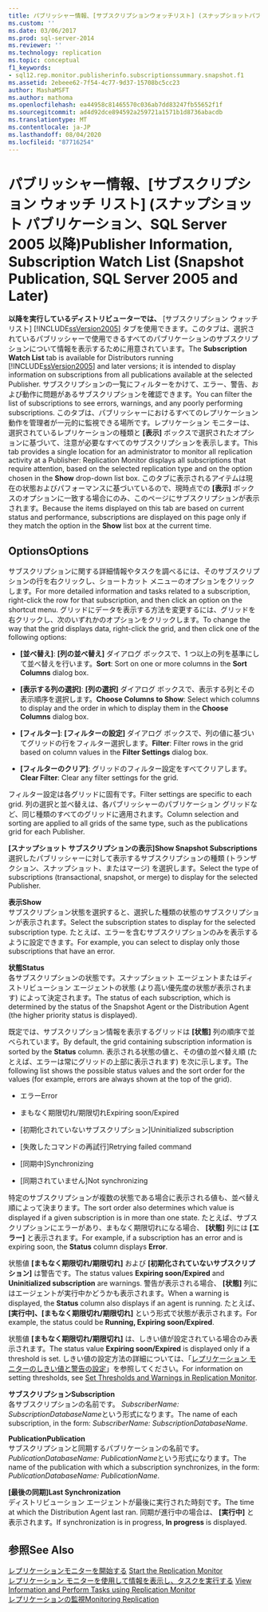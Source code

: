```yaml
---
title: パブリッシャー情報、[サブスクリプションウォッチリスト] (スナップショットパブリケーション、SQL Server 2005 以降) |Microsoft Docs
ms.custom: ''
ms.date: 03/06/2017
ms.prod: sql-server-2014
ms.reviewer: ''
ms.technology: replication
ms.topic: conceptual
f1_keywords:
- sql12.rep.monitor.publisherinfo.subscriptionssummary.snapshot.f1
ms.assetid: 2ebeee62-7f54-4c77-9d37-15708bc5cc23
author: MashaMSFT
ms.author: mathoma
ms.openlocfilehash: ea44958c81465570c036ab7dd83247fb55652f1f
ms.sourcegitcommit: ad4d92dce894592a259721a1571b1d8736abacdb
ms.translationtype: MT
ms.contentlocale: ja-JP
ms.lasthandoff: 08/04/2020
ms.locfileid: "87716254"
---
```

# <a name="publisher-information-subscription-watch-list-snapshot-publication-sql-server-2005-and-later"></a><span data-ttu-id="2b288-102">パブリッシャー情報、[サブスクリプション ウォッチ リスト] (スナップショット パブリケーション、SQL Server 2005 以降)</span><span class="sxs-lookup"><span data-stu-id="2b288-102">Publisher Information, Subscription Watch List (Snapshot Publication, SQL Server 2005 and Later)</span></span>
  <span data-ttu-id="2b288-103">**以降を実行しているディストリビューターでは、** [サブスクリプション ウォッチ リスト] [!INCLUDE[ssVersion2005](../../includes/ssversion2005-md.md)] タブを使用できます。このタブは、選択されているパブリッシャーで使用できるすべてのパブリケーションのサブスクリプションについて情報を表示するために用意されています。</span><span class="sxs-lookup"><span data-stu-id="2b288-103">The **Subscription Watch List** tab is available for Distributors running [!INCLUDE[ssVersion2005](../../includes/ssversion2005-md.md)] and later versions; it is intended to display information on subscriptions from all publications available at the selected Publisher.</span></span> <span data-ttu-id="2b288-104">サブスクリプションの一覧にフィルターをかけて、エラー、警告、および動作に問題があるサブスクリプションを確認できます。</span><span class="sxs-lookup"><span data-stu-id="2b288-104">You can filter the list of subscriptions to see errors, warnings, and any poorly performing subscriptions.</span></span> <span data-ttu-id="2b288-105">このタブは、パブリッシャーにおけるすべてのレプリケーション動作を管理者が一元的に監視できる場所です。レプリケーション モニターは、選択されているレプリケーションの種類と **[表示]** ボックスで選択されたオプションに基づいて、注意が必要なすべてのサブスクリプションを表示します。</span><span class="sxs-lookup"><span data-stu-id="2b288-105">This tab provides a single location for an administrator to monitor all replication activity at a Publisher: Replication Monitor displays all subscriptions that require attention, based on the selected replication type and on the option chosen in the **Show** drop-down list box.</span></span> <span data-ttu-id="2b288-106">このタブに表示されるアイテムは現在の状態およびパフォーマンスに基づいているので、現時点での **[表示]** ボックスのオプションに一致する場合にのみ、このページにサブスクリプションが表示されます。</span><span class="sxs-lookup"><span data-stu-id="2b288-106">Because the items displayed on this tab are based on current status and performance, subscriptions are displayed on this page only if they match the option in the **Show** list box at the current time.</span></span>  
  
## <a name="options"></a><span data-ttu-id="2b288-107">Options</span><span class="sxs-lookup"><span data-stu-id="2b288-107">Options</span></span>  
 <span data-ttu-id="2b288-108">サブスクリプションに関する詳細情報やタスクを調べるには、そのサブスクリプションの行を右クリックし、ショートカット メニューのオプションをクリックします。</span><span class="sxs-lookup"><span data-stu-id="2b288-108">For more detailed information and tasks related to a subscription, right-click the row for that subscription, and then click an option on the shortcut menu.</span></span> <span data-ttu-id="2b288-109">グリッドにデータを表示する方法を変更するには、グリッドを右クリックし、次のいずれかのオプションをクリックします。</span><span class="sxs-lookup"><span data-stu-id="2b288-109">To change the way that the grid displays data, right-click the grid, and then click one of the following options:</span></span>  
  
-   <span data-ttu-id="2b288-110">**[並べ替え]**: **[列の並べ替え]** ダイアログ ボックスで、1 つ以上の列を基準にして並べ替えを行います。</span><span class="sxs-lookup"><span data-stu-id="2b288-110">**Sort**: Sort on one or more columns in the **Sort Columns** dialog box.</span></span>  
  
-   <span data-ttu-id="2b288-111">**[表示する列の選択]**: **[列の選択]** ダイアログ ボックスで、表示する列とその表示順序を選択します。</span><span class="sxs-lookup"><span data-stu-id="2b288-111">**Choose Columns to Show**: Select which columns to display and the order in which to display them in the **Choose Columns** dialog box.</span></span>  
  
-   <span data-ttu-id="2b288-112">**[フィルター]**: **[フィルターの設定]** ダイアログ ボックスで、列の値に基づいてグリッドの行をフィルター選択します。</span><span class="sxs-lookup"><span data-stu-id="2b288-112">**Filter**: Filter rows in the grid based on column values in the **Filter Settings** dialog box.</span></span>  
  
-   <span data-ttu-id="2b288-113">**[フィルターのクリア]**: グリッドのフィルター設定をすべてクリアします。</span><span class="sxs-lookup"><span data-stu-id="2b288-113">**Clear Filter**: Clear any filter settings for the grid.</span></span>  
  
 <span data-ttu-id="2b288-114">フィルター設定は各グリッドに固有です。</span><span class="sxs-lookup"><span data-stu-id="2b288-114">Filter settings are specific to each grid.</span></span> <span data-ttu-id="2b288-115">列の選択と並べ替えは、各パブリッシャーのパブリケーション グリッドなど、同じ種類のすべてのグリッドに適用されます。</span><span class="sxs-lookup"><span data-stu-id="2b288-115">Column selection and sorting are applied to all grids of the same type, such as the publications grid for each Publisher.</span></span>  
  
 <span data-ttu-id="2b288-116">**[スナップショット サブスクリプションの表示]**</span><span class="sxs-lookup"><span data-stu-id="2b288-116">**Show Snapshot Subscriptions**</span></span>  
 <span data-ttu-id="2b288-117">選択したパブリッシャーに対して表示するサブスクリプションの種類 (トランザクション、スナップショット、またはマージ) を選択します。</span><span class="sxs-lookup"><span data-stu-id="2b288-117">Select the type of subscriptions (transactional, snapshot, or merge) to display for the selected Publisher.</span></span>  
  
 <span data-ttu-id="2b288-118">**表示**</span><span class="sxs-lookup"><span data-stu-id="2b288-118">**Show**</span></span>  
 <span data-ttu-id="2b288-119">サブスクリプション状態を選択すると、選択した種類の状態のサブスクリプションが表示されます。</span><span class="sxs-lookup"><span data-stu-id="2b288-119">Select the subscription states to display for the selected subscription type.</span></span> <span data-ttu-id="2b288-120">たとえば、エラーを含むサブスクリプションのみを表示するように設定できます。</span><span class="sxs-lookup"><span data-stu-id="2b288-120">For example, you can select to display only those subscriptions that have an error.</span></span>  
  
 <span data-ttu-id="2b288-121">**状態**</span><span class="sxs-lookup"><span data-stu-id="2b288-121">**Status**</span></span>  
 <span data-ttu-id="2b288-122">各サブスクリプションの状態です。スナップショット エージェントまたはディストリビューション エージェントの状態 (より高い優先度の状態が表示されます) によって決定されます。</span><span class="sxs-lookup"><span data-stu-id="2b288-122">The status of each subscription, which is determined by the status of the Snapshot Agent or the Distribution Agent (the higher priority status is displayed).</span></span>  
  
 <span data-ttu-id="2b288-123">既定では、サブスクリプション情報を表示するグリッドは **[状態]** 列の順序で並べられています。</span><span class="sxs-lookup"><span data-stu-id="2b288-123">By default, the grid containing subscription information is sorted by the **Status** column.</span></span> <span data-ttu-id="2b288-124">表示される状態の値と、その値の並べ替え順 (たとえば、エラーは常にグリッドの上部に表示されます) を次に示します。</span><span class="sxs-lookup"><span data-stu-id="2b288-124">The following list shows the possible status values and the sort order for the values (for example, errors are always shown at the top of the grid).</span></span>  
  
-   <span data-ttu-id="2b288-125">エラー</span><span class="sxs-lookup"><span data-stu-id="2b288-125">Error</span></span>  
  
-   <span data-ttu-id="2b288-126">まもなく期限切れ/期限切れ</span><span class="sxs-lookup"><span data-stu-id="2b288-126">Expiring soon/Expired</span></span>  
  
-   <span data-ttu-id="2b288-127">[初期化されていないサブスクリプション]</span><span class="sxs-lookup"><span data-stu-id="2b288-127">Uninitialized subscription</span></span>  
  
-   <span data-ttu-id="2b288-128">[失敗したコマンドの再試行]</span><span class="sxs-lookup"><span data-stu-id="2b288-128">Retrying failed command</span></span>  
  
-   <span data-ttu-id="2b288-129">[同期中]</span><span class="sxs-lookup"><span data-stu-id="2b288-129">Synchronizing</span></span>  
  
-   <span data-ttu-id="2b288-130">[同期されていません]</span><span class="sxs-lookup"><span data-stu-id="2b288-130">Not synchronizing</span></span>  
  
 <span data-ttu-id="2b288-131">特定のサブスクリプションが複数の状態である場合に表示される値も、並べ替え順によって決まります。</span><span class="sxs-lookup"><span data-stu-id="2b288-131">The sort order also determines which value is displayed if a given subscription is in more than one state.</span></span> <span data-ttu-id="2b288-132">たとえば、サブスクリプションにエラーがあり、まもなく期限切れになる場合、 **[状態]** 列には **[エラー]** と表示されます。</span><span class="sxs-lookup"><span data-stu-id="2b288-132">For example, if a subscription has an error and is expiring soon, the **Status** column displays **Error**.</span></span>  
  
 <span data-ttu-id="2b288-133">状態値 **[まもなく期限切れ/期限切れ]** および **[初期化されていないサブスクリプション]** は警告です。</span><span class="sxs-lookup"><span data-stu-id="2b288-133">The status values **Expiring soon/Expired** and **Uninitialized subscription** are warnings.</span></span> <span data-ttu-id="2b288-134">警告が表示される場合、 **[状態]** 列にはエージェントが実行中かどうかも表示されます。</span><span class="sxs-lookup"><span data-stu-id="2b288-134">When a warning is displayed, the **Status** column also displays if an agent is running.</span></span> <span data-ttu-id="2b288-135">たとえば、 **[実行中]、[まもなく期限切れ/期限切れ]** という形式で状態が表示されます。</span><span class="sxs-lookup"><span data-stu-id="2b288-135">For example, the status could be **Running, Expiring soon/Expired**.</span></span>  
  
 <span data-ttu-id="2b288-136">状態値 **[まもなく期限切れ/期限切れ]** は、しきい値が設定されている場合のみ表示されます。</span><span class="sxs-lookup"><span data-stu-id="2b288-136">The status value **Expiring soon/Expired** is displayed only if a threshold is set.</span></span> <span data-ttu-id="2b288-137">しきい値の設定方法の詳細については、「[レプリケーション モニターのしきい値と警告の設定](monitor/set-thresholds-and-warnings-in-replication-monitor.md)」を参照してください。</span><span class="sxs-lookup"><span data-stu-id="2b288-137">For information on setting thresholds, see [Set Thresholds and Warnings in Replication Monitor](monitor/set-thresholds-and-warnings-in-replication-monitor.md).</span></span>  
  
 <span data-ttu-id="2b288-138">**サブスクリプション**</span><span class="sxs-lookup"><span data-stu-id="2b288-138">**Subscription**</span></span>  
 <span data-ttu-id="2b288-139">各サブスクリプションの名前です。 *SubscriberName: SubscriptionDatabaseName*という形式になります。</span><span class="sxs-lookup"><span data-stu-id="2b288-139">The name of each subscription, in the form: *SubscriberName: SubscriptionDatabaseName*.</span></span>  
  
 <span data-ttu-id="2b288-140">**Publication**</span><span class="sxs-lookup"><span data-stu-id="2b288-140">**Publication**</span></span>  
 <span data-ttu-id="2b288-141">サブスクリプションと同期するパブリケーションの名前です。 *PublicationDatabaseName: PublicationName*という形式になります。</span><span class="sxs-lookup"><span data-stu-id="2b288-141">The name of the publication with which a subscription synchronizes, in the form: *PublicationDatabaseName: PublicationName*.</span></span>  
  
 <span data-ttu-id="2b288-142">**[最後の同期]**</span><span class="sxs-lookup"><span data-stu-id="2b288-142">**Last Synchronization**</span></span>  
 <span data-ttu-id="2b288-143">ディストリビューション エージェントが最後に実行された時刻です。</span><span class="sxs-lookup"><span data-stu-id="2b288-143">The time at which the Distribution Agent last ran.</span></span> <span data-ttu-id="2b288-144">同期が進行中の場合は、 **[実行中]** と表示されます。</span><span class="sxs-lookup"><span data-stu-id="2b288-144">If synchronization is in progress, **In progress** is displayed.</span></span>  
  
## <a name="see-also"></a><span data-ttu-id="2b288-145">参照</span><span class="sxs-lookup"><span data-stu-id="2b288-145">See Also</span></span>  
 <span data-ttu-id="2b288-146">[レプリケーションモニターを開始する](monitor/start-the-replication-monitor.md) </span><span class="sxs-lookup"><span data-stu-id="2b288-146">[Start the Replication Monitor](monitor/start-the-replication-monitor.md) </span></span>  
 <span data-ttu-id="2b288-147">[レプリケーション モニターを使用して情報を表示し、タスクを実行する](monitor/view-information-and-perform-tasks-replication-monitor.md) </span><span class="sxs-lookup"><span data-stu-id="2b288-147">[View Information and Perform Tasks using Replication Monitor](monitor/view-information-and-perform-tasks-replication-monitor.md) </span></span>  
 [<span data-ttu-id="2b288-148">レプリケーションの監視</span><span class="sxs-lookup"><span data-stu-id="2b288-148">Monitoring Replication</span></span>](monitoring-replication.md)  
  
  
